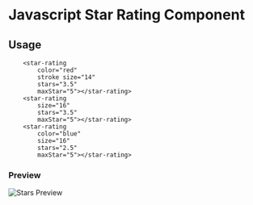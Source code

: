 # Javascript Star Rating Component

## Usage

```
    <star-rating
        color="red"
        stroke size="14"
        stars="3.5"
        maxStar="5"></star-rating>
    <star-rating
        size="16"
        stars="3.5"
        maxStar="5"></star-rating>
    <star-rating
        color="blue"
        size="16"
        stars="2.5"
        maxStar="5"></star-rating>
```

### Preview

![Stars Preview](https://i.hizliresim.com/i7uhbnj.PNG)
